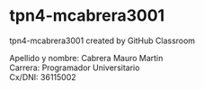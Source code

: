 # tpn4-mcabrera3001
tpn4-mcabrera3001 created by GitHub Classroom

Apellido y nombre: Cabrera Mauro Martin   
Carrera: Programador Universitario  
Cx/DNI: 36115002
